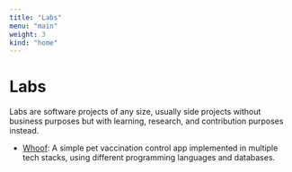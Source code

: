 ```yaml
---
title: "Labs"
menu: "main"
weight: 3
kind: "home"
---
```


# Labs

Labs are software projects of any size, usually side projects without business purposes but with learning, research, and contribution purposes instead.

- [Whoof](/labs/whoof): A simple pet vaccination control app implemented in multiple tech stacks, using different programming languages and databases.
